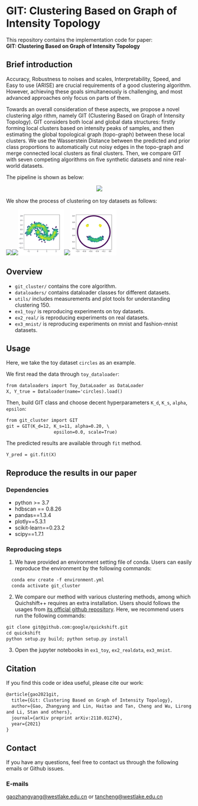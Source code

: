 # GIT: Clustering Based on Graph of Intensity Topology 

This repository contains the implementation code for paper:<br>__GIT: Clustering Based on Graph of Intensity Topology__<br>

## Brief introduction

Accuracy, Robustness to noises and scales, Interpretability, Speed, and Easy to use (ARISE) are crucial requirements of a good clustering algorithm. However, achieving these goals simultaneously is challenging, and most advanced approaches only focus on parts of them. 

Towards an overall consideration of these aspects, we propose a novel clustering algo rithm, namely GIT (Clustering Based on Graph of Intensity Topology). GIT considers both local and global data structures: firstly forming local clusters based on intensity peaks of samples, and then estimating the global topological graph (topo-graph) between these local clusters. We use the Wasserstein Distance between the predicted and prior class proportions to automatically cut noisy edges in the topo-graph and merge connected local clusters as final clusters. Then, we compare GIT with seven competing algorithms on five synthetic datasets and nine real-world datasets. 

The pipeline is shown as below:

<p align="center">
    <img src="./readme_figures/pipeline.png" width="900"> <br>
</p>

We show the process of clustering on toy datasets as follows:

<p float="left">
    <img src="./readme_figures/circles.gif" width="125"/><img src="./readme_figures/impossible.gif" width="125"/><img src="./readme_figures/moons.gif" width="125"/><img src="./readme_figures/s-set.gif" width="125"/><img src="./readme_figures/smile.gif" width="125"/>
</p>

## Overview

* `git_cluster/` contains the core algorithm.
* `dataloaders/` contains dataloader classes for different datasets.
* `utils/` includes measurements and plot tools for understanding clustering 150.
* `ex1_toy/` is reproducing experiments on toy datasets.
* `ex2_real/` is reproducing experiments on real datasets.
* `ex3_mnist/` is reproducing experiments on mnist and fashion-mnist datasets.

## Usage 

Here, we take the toy dataset `circles` as an example.

We first read the data through `toy_dataloader`:

```
from dataloaders import Toy_DataLoader as DataLoader
X, Y_true = Dataloader(name='circles).load()
```

Then, build GIT class and choose decent hyperparameters `K_d`, `K_s`, `alpha`, `epsilon`:
```
from git_cluster import GIT
git = GIT(K_d=12, K_s=11, alpha=0.20, \
                  epsilon=0.0, scale=True)
```

The predicted results are available through `fit` method.
```
Y_pred = git.fit(X)
```


## Reproduce the results in our paper

### Dependencies
* python >= 3.7
* hdbscan == 0.8.26
* pandas==1.3.4
* plotly==5.3.1
* scikit-learn==0.23.2
* scipy==1.7.1

### Reproducing steps
1. We have provided an environment setting file of conda. Users can easily reproduce the environment by the following commands:

```
  conda env create -f environment.yml
  conda activate git_cluster
```

2. We compare our method with various clustering methods, among which Quichshift++ requires an extra installation. Users should follows the usages from [its official github repository](https://github.com/google/quickshift). Here, we recommend users run the following commands:

```
git clone git@github.com:google/quickshift.git
cd quickshift
python setup.py build; python setup.py install
```

3. Open the jupyter notebooks in `ex1_toy`, `ex2_realdata`, `ex3_mnist`.

## Citation
If you find this code or idea useful, please cite our work:
```
@article{gao2021git,
  title={Git: Clustering Based on Graph of Intensity Topology},
  author={Gao, Zhangyang and Lin, Haitao and Tan, Cheng and Wu, Lirong and Li, Stan and others},
  journal={arXiv preprint arXiv:2110.01274},
  year={2021}
}
```

## Contact
If you have any questions, feel free to contact us through the following emails or Github issues. 
### E-mails
gaozhangyang@westlake.edu.cn or tancheng@westlake.edu.cn